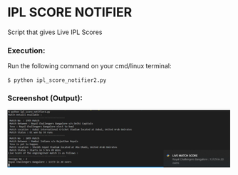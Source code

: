 # IPL SCORE NOTIFIER
Script that gives Live IPL Scores


### Execution:
Run the following command on your cmd/linux terminal:

``$ python ipl_score_notifier2.py``

### Screenshot (Output):
<img src="./test.png" width="500" title="Output">
